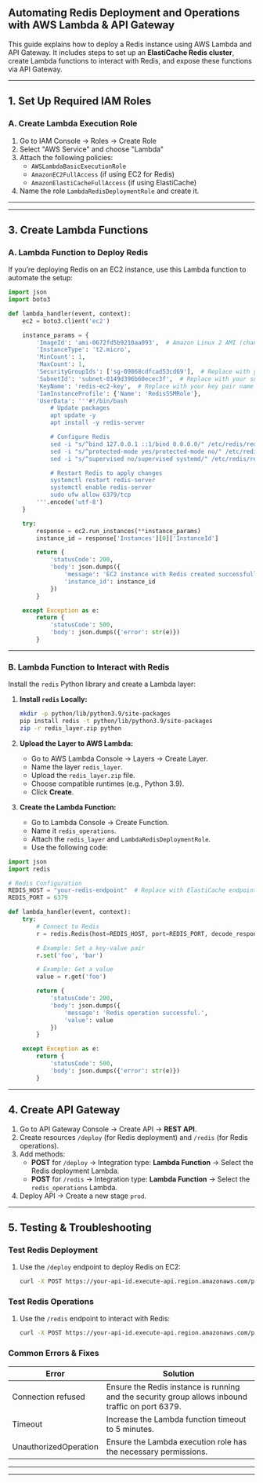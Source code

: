 

## **Automating Redis Deployment and Operations with AWS Lambda & API Gateway**

This guide explains how to deploy a Redis instance using AWS Lambda and API Gateway. It includes steps to set up an **ElastiCache Redis cluster**, create Lambda functions to interact with Redis, and expose these functions via API Gateway.

---

## **1. Set Up Required IAM Roles**

### A. Create Lambda Execution Role
1. Go to IAM Console → Roles → Create Role
2. Select "AWS Service" and choose "Lambda"
3. Attach the following policies:
   - `AWSLambdaBasicExecutionRole`
   - `AmazonEC2FullAccess` (if using EC2 for Redis)
   - `AmazonElastiCacheFullAccess` (if using ElastiCache)
4. Name the role `LambdaRedisDeploymentRole` and create it.

---



---

## **3. Create Lambda Functions**

### A. Lambda Function to Deploy Redis 
If you’re deploying Redis on an EC2 instance, use this Lambda function to automate the setup:

```python
import json
import boto3

def lambda_handler(event, context):
    ec2 = boto3.client('ec2')

    instance_params = {
        'ImageId': 'ami-0672fd5b9210aa093',  # Amazon Linux 2 AMI (change as per your region)
        'InstanceType': 't2.micro',
        'MinCount': 1,
        'MaxCount': 1,
        'SecurityGroupIds': ['sg-09868cdfcad53cd69'],  # Replace with your security group ID
        'SubnetId': 'subnet-0149d396b60ecec3f',  # Replace with your subnet ID
        'KeyName': 'redis-ec2-key',  # Replace with your key pair name
        'IamInstanceProfile': {'Name': 'RedisSSMRole'}, 
        'UserData': '''#!/bin/bash
            # Update packages
            apt update -y
            apt install -y redis-server

            # Configure Redis
            sed -i "s/^bind 127.0.0.1 ::1/bind 0.0.0.0/" /etc/redis/redis.conf
            sed -i "s/^protected-mode yes/protected-mode no/" /etc/redis/redis.conf
            sed -i "s/^supervised no/supervised systemd/" /etc/redis/redis.conf

            # Restart Redis to apply changes
            systemctl restart redis-server
            systemctl enable redis-server
            sudo ufw allow 6379/tcp
        '''.encode('utf-8')
    }

    try:
        response = ec2.run_instances(**instance_params)
        instance_id = response['Instances'][0]['InstanceId']

        return {
            'statusCode': 200,
            'body': json.dumps({
                'message': 'EC2 instance with Redis created successfully.',
                'instance_id': instance_id
            })
        }

    except Exception as e:
        return {
            'statusCode': 500,
            'body': json.dumps({'error': str(e)})
        }

```

---

### B. Lambda Function to Interact with Redis

Install the `redis` Python library and create a Lambda layer:

1. **Install `redis` Locally:**
   ```bash
   mkdir -p python/lib/python3.9/site-packages
   pip install redis -t python/lib/python3.9/site-packages
   zip -r redis_layer.zip python
   ```

2. **Upload the Layer to AWS Lambda:**
   - Go to AWS Lambda Console → Layers → Create Layer.
   - Name the layer `redis_layer`.
   - Upload the `redis_layer.zip` file.
   - Choose compatible runtimes (e.g., Python 3.9).
   - Click **Create**.

3. **Create the Lambda Function:**
   - Go to Lambda Console → Create Function.
   - Name it `redis_operations`.
   - Attach the `redis_layer` and `LambdaRedisDeploymentRole`.
   - Use the following code:

```python
import json
import redis

# Redis Configuration
REDIS_HOST = "your-redis-endpoint"  # Replace with ElastiCache endpoint or EC2 public IP
REDIS_PORT = 6379

def lambda_handler(event, context):
    try:
        # Connect to Redis
        r = redis.Redis(host=REDIS_HOST, port=REDIS_PORT, decode_responses=True)

        # Example: Set a key-value pair
        r.set('foo', 'bar')

        # Example: Get a value
        value = r.get('foo')

        return {
            'statusCode': 200,
            'body': json.dumps({
                'message': 'Redis operation successful.',
                'value': value
            })
        }

    except Exception as e:
        return {
            'statusCode': 500,
            'body': json.dumps({'error': str(e)})
        }
```

---

## **4. Create API Gateway**

1. Go to API Gateway Console → Create API → **REST API**.
2. Create resources `/deploy` (for Redis deployment) and `/redis` (for Redis operations).
3. Add methods:
   - **POST** for `/deploy` → Integration type: **Lambda Function** → Select the Redis deployment Lambda.
   - **POST** for `/redis` → Integration type: **Lambda Function** → Select the `redis_operations` Lambda.
4. Deploy API → Create a new stage `prod`.

---

## **5. Testing & Troubleshooting**

### Test Redis Deployment
1. Use the `/deploy` endpoint to deploy Redis on EC2:
   ```bash
   curl -X POST https://your-api-id.execute-api.region.amazonaws.com/prod/deploy
   ```

### Test Redis Operations
1. Use the `/redis` endpoint to interact with Redis:
   ```bash
   curl -X POST https://your-api-id.execute-api.region.amazonaws.com/prod/redis
   ```

### Common Errors & Fixes
| Error | Solution |
|--------|------------|
| Connection refused | Ensure the Redis instance is running and the security group allows inbound traffic on port 6379. |
| Timeout | Increase the Lambda function timeout to 5 minutes. |
| UnauthorizedOperation | Ensure the Lambda execution role has the necessary permissions. |

---

---
